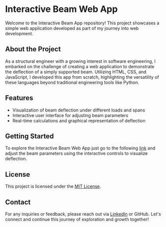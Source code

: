 # Interactive Beam Web App

Welcome to the Interactive Beam App repository! This project showcases a simple web application developed as part of my journey into web development.

## About the Project
As a structural engineer with a growing interest in software engineering, I embarked on the challenge of creating a web application to demonstrate the deflection of a simply supported beam. Utilizing HTML, CSS, and JavaScript, I developed this app from scratch, highlighting the versatility of these languages beyond traditional engineering tools like Python.

## Features
- Visualization of beam deflection under different loads and spans
- Interactive user interface for adjusting beam parameters
- Real-time calculations and graphical representation of deflection

## Getting Started
To explore the Interactive Beam Web App just go to the following [link](https://rupanzil.github.io/interactive-beam/)
and adjust the beam parameters using the interactive controls to visualize deflection.

## License
This project is licensed under the [MIT License](LICENSE).

## Contact
For any inquiries or feedback, please reach out via [LinkedIn](https://www.linkedin.com/in/rupanzil-mamun-prince/) or GitHub. Let's connect and continue this journey of exploration and growth together!
